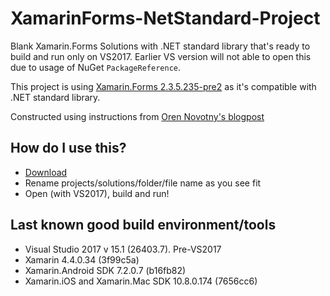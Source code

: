 # XamarinForms-NetStandard-Project
Blank Xamarin.Forms Solutions with .NET standard library that's ready to build and run only on VS2017. Earlier VS version will not able to open this due to usage of NuGet `PackageReference`.

This project is using [Xamarin.Forms 2.3.5.235-pre2](https://forums.xamarin.com/discussion/93181/pre-release-xamarin-forms-2-3-5-235-pre2) as it's compatible with .NET standard library.

Constructed using instructions from [Oren Novotny's blogpost](https://oren.codes/2017/04/23/using-xamarin-forms-with-net-standard-vs-2017-edition/)

## How do I use this?
* [Download](https://github.com/xyfoo/XamarinForms-NetStandard-Project/archive/master.zip)
* Rename projects/solutions/folder/file name as you see fit
* Open (with VS2017), build and run!

## Last known good build environment/tools
* Visual Studio 2017 v 15.1 (26403.7). Pre-VS2017 
* Xamarin 4.4.0.34 (3f99c5a)
* Xamarin.Android SDK 7.2.0.7 (b16fb82)
* Xamarin.iOS and Xamarin.Mac SDK 10.8.0.174 (7656cc6)
